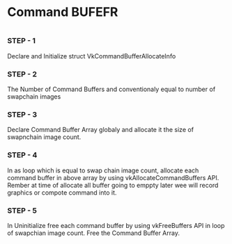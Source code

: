 #
#  **Command BUFEFR**
#

### STEP - 1
Declare and Initialize struct VkCommandBufferAllocateInfo

### STEP - 2
The Number of Command Buffers and conventionaly equal to number of swapchain images

### STEP - 3
Declare Command Buffer Array globaly and allocate it the size of swapnchain image count.

### STEP - 4
In as loop which is equal to swap chain image count, allocate each command buffer in above array by using vkAllocateCommandBuffers API.
Rember at time of allocate all buffer going to emppty later wee will record graphics or compote command into it.

### STEP - 5
In Uninitialize free each command buffer by using vkFreeBuffers API in loop of swapchian image count.
Free the Command Buffer Array.
